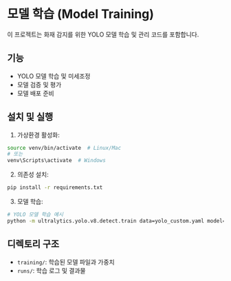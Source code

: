 # 모델 학습 (Model Training)

이 프로젝트는 화재 감지를 위한 YOLO 모델 학습 및 관리 코드를 포함합니다.

## 기능

- YOLO 모델 학습 및 미세조정
- 모델 검증 및 평가
- 모델 배포 준비

## 설치 및 실행

1. 가상환경 활성화:
```bash
source venv/bin/activate  # Linux/Mac
# 또는
venv\Scripts\activate  # Windows
```

2. 의존성 설치:
```bash
pip install -r requirements.txt
```

3. 모델 학습:
```bash
# YOLO 모델 학습 예시
python -m ultralytics.yolo.v8.detect.train data=yolo_custom.yaml model=yolov8n.pt epochs=100 imgsz=640
```

## 디렉토리 구조

- `training/`: 학습된 모델 파일과 가중치
- `runs/`: 학습 로그 및 결과물 